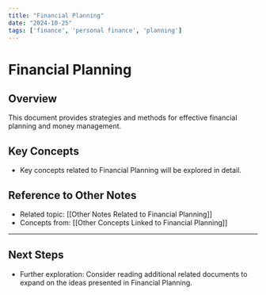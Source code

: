 ```yaml
---
title: "Financial Planning"
date: "2024-10-25"
tags: ['finance', 'personal finance', 'planning']
---
```


# Financial Planning

## Overview

This document provides strategies and methods for effective financial planning and money management.

## Key Concepts

- Key concepts related to Financial Planning will be explored in detail.
  
## Reference to Other Notes

- Related topic: [[Other Notes Related to Financial Planning]]
- Concepts from: [[Other Concepts Linked to Financial Planning]]
---

## Next Steps

- Further exploration: Consider reading additional related documents to expand on the ideas presented in Financial Planning.
